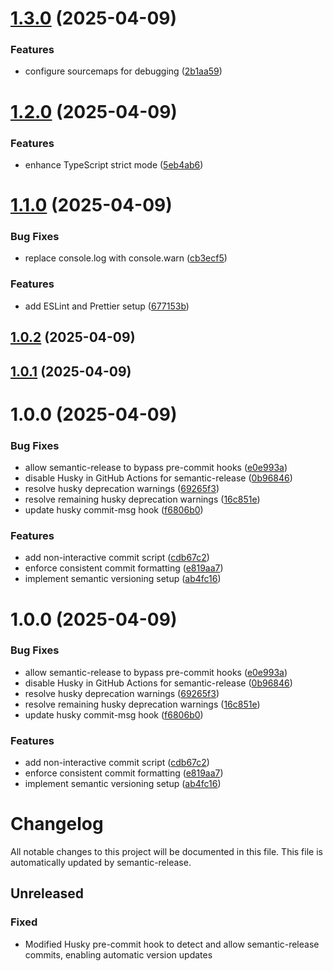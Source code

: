 # [1.3.0](https://github.com/mkwatson/webcore-extension/compare/v1.2.0...v1.3.0) (2025-04-09)


### Features

* configure sourcemaps for debugging ([2b1aa59](https://github.com/mkwatson/webcore-extension/commit/2b1aa59066ea9e20671d9aa37a17e5c57fe2f358))

# [1.2.0](https://github.com/mkwatson/webcore-extension/compare/v1.1.0...v1.2.0) (2025-04-09)


### Features

* enhance TypeScript strict mode ([5eb4ab6](https://github.com/mkwatson/webcore-extension/commit/5eb4ab6d04361a3f6d3845d2b945f26a8a260d15))

# [1.1.0](https://github.com/mkwatson/webcore-extension/compare/v1.0.2...v1.1.0) (2025-04-09)


### Bug Fixes

* replace console.log with console.warn ([cb3ecf5](https://github.com/mkwatson/webcore-extension/commit/cb3ecf5a70800b7987b63880c3484e1e66559c48))


### Features

* add ESLint and Prettier setup ([677153b](https://github.com/mkwatson/webcore-extension/commit/677153b64464f6703073f89fa677566d888c982f))

## [1.0.2](https://github.com/mkwatson/webcore-extension/compare/v1.0.1...v1.0.2) (2025-04-09)

## [1.0.1](https://github.com/mkwatson/webcore-extension/compare/v1.0.0...v1.0.1) (2025-04-09)

# 1.0.0 (2025-04-09)


### Bug Fixes

* allow semantic-release to bypass pre-commit hooks ([e0e993a](https://github.com/mkwatson/webcore-extension/commit/e0e993a7e3beb103b40919eba1a30dedb04e4207))
* disable Husky in GitHub Actions for semantic-release ([0b96846](https://github.com/mkwatson/webcore-extension/commit/0b9684609162111b6e0f6928464c5d52ad0991cf))
* resolve husky deprecation warnings ([69265f3](https://github.com/mkwatson/webcore-extension/commit/69265f3cbd4fcf8f4fcd43c7ae61eb1a3181ac65))
* resolve remaining husky deprecation warnings ([16c851e](https://github.com/mkwatson/webcore-extension/commit/16c851ec8f1555538b774803246b23126c3545dc))
* update husky commit-msg hook ([f6806b0](https://github.com/mkwatson/webcore-extension/commit/f6806b03927ee0e236ac08eeff48ad09cc368504))


### Features

* add non-interactive commit script ([cdb67c2](https://github.com/mkwatson/webcore-extension/commit/cdb67c2207053635111b07d498bf293a0220a800))
* enforce consistent commit formatting ([e819aa7](https://github.com/mkwatson/webcore-extension/commit/e819aa73b3226866a8911ef7615114eed5b59c8e))
* implement semantic versioning setup ([ab4fc16](https://github.com/mkwatson/webcore-extension/commit/ab4fc164498e704e4bfb724b942ea1e8170bb2c8))

# 1.0.0 (2025-04-09)


### Bug Fixes

* allow semantic-release to bypass pre-commit hooks ([e0e993a](https://github.com/mkwatson/webcore-extension/commit/e0e993a7e3beb103b40919eba1a30dedb04e4207))
* disable Husky in GitHub Actions for semantic-release ([0b96846](https://github.com/mkwatson/webcore-extension/commit/0b9684609162111b6e0f6928464c5d52ad0991cf))
* resolve husky deprecation warnings ([69265f3](https://github.com/mkwatson/webcore-extension/commit/69265f3cbd4fcf8f4fcd43c7ae61eb1a3181ac65))
* resolve remaining husky deprecation warnings ([16c851e](https://github.com/mkwatson/webcore-extension/commit/16c851ec8f1555538b774803246b23126c3545dc))
* update husky commit-msg hook ([f6806b0](https://github.com/mkwatson/webcore-extension/commit/f6806b03927ee0e236ac08eeff48ad09cc368504))


### Features

* add non-interactive commit script ([cdb67c2](https://github.com/mkwatson/webcore-extension/commit/cdb67c2207053635111b07d498bf293a0220a800))
* enforce consistent commit formatting ([e819aa7](https://github.com/mkwatson/webcore-extension/commit/e819aa73b3226866a8911ef7615114eed5b59c8e))
* implement semantic versioning setup ([ab4fc16](https://github.com/mkwatson/webcore-extension/commit/ab4fc164498e704e4bfb724b942ea1e8170bb2c8))

# Changelog

All notable changes to this project will be documented in this file. This file is automatically updated by semantic-release.

## Unreleased

### Fixed
- Modified Husky pre-commit hook to detect and allow semantic-release commits, enabling automatic version updates
